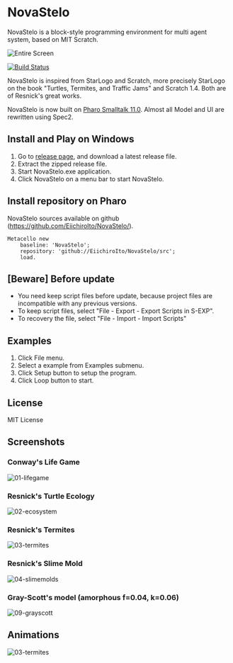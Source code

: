 # NovaStelo
NovaStelo is a block-style programming environment for multi agent system, based on MIT Scratch.

![Entire Screen](https://raw.githubusercontent.com/EiichiroIto/NovaStelo/master/misc/images/NovaStelo.png)

[![Build Status](https://travis-ci.com/EiichiroIto/NovaStelo.svg?branch=master)](https://travis-ci.com/EiichiroIto/NovaStelo)

NovaStelo is inspired from StarLogo and Scratch, more precisely
StarLogo on the book "Turtles, Termites, and Traffic Jams" and Scratch 1.4.
Both are of Resnick's great works.

NovaStelo is now built on [Pharo Smalltalk 11.0](https://pharo.org/). Almost all Model and UI are rewritten using Spec2.

## Install and Play on Windows
1. Go to [release page](https://github.com/EiichiroIto/NovaStelo/releases), and download a latest release file.
2. Extract the zipped release file.
3. Start NovaStelo.exe application.
4. Click NovaStelo on a menu bar to start NovaStelo.

## Install repository on Pharo
NovaStelo sources available on github (https://github.com/EiichiroIto/NovaStelo/).
```
Metacello new
    baseline: 'NovaStelo';
    repository: 'github://EiichiroIto/NovaStelo/src';
    load.
```

## [Beware] Before update
* You need keep script files before update, because project files are incompatible with any previous versions.
* To keep script files, select "File - Export - Export Scripts in S-EXP".
* To recovery the file, select "File - Import - Import Scripts"

## Examples
1. Click File menu.
2. Select a example from Examples submenu.
4. Click Setup button to setup the program.
5. Click Loop button to start.

## License
MIT License

## Screenshots
### Conway's Life Game
![01-lifegame](https://raw.githubusercontent.com/EiichiroIto/NovaStelo/master/misc/images/01-lifegame.png)

### Resnick's Turtle Ecology
![02-ecosystem](https://raw.githubusercontent.com/EiichiroIto/NovaStelo/master/misc/images/02-ecosystem.png)

### Resnick's Termites
![03-termites](https://raw.githubusercontent.com/EiichiroIto/NovaStelo/master/misc/images/03-termites.png)

### Resnick's Slime Mold
![04-slimemolds](https://raw.githubusercontent.com/EiichiroIto/NovaStelo/master/misc/images/04-slimemolds.png)

### Gray-Scott's model (amorphous f=0.04, k=0.06)
![09-grayscott](https://raw.githubusercontent.com/EiichiroIto/NovaStelo/master/misc/images/09-grayscott.png)


## Animations
![03-termites](https://raw.githubusercontent.com/EiichiroIto/NovaStelo/master/misc/images/03-termites.gif)

